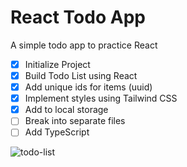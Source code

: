 # React Todo App

A simple todo app to practice React

- [x] Initialize Project
- [x] Build Todo List using React
- [x] Add unique ids for items (uuid)
- [x] Implement styles using Tailwind CSS
- [x] Add to local storage
- [ ] Break into separate files
- [ ] Add TypeScript

![todo-list](https://user-images.githubusercontent.com/6706495/154816802-b83725b9-3051-4ab3-aea0-e17be243b729.jpg)
